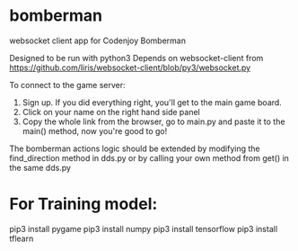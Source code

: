 bomberman
=========

websocket client app for Codenjoy Bomberman

Designed to be run with python3
Depends on websocket-client from https://github.com/liris/websocket-client/blob/py3/websocket.py

To connect to the game server:
1. Sign up. If you did everything right, you'll get to the main game board.
2. Click on your name on the right hand side panel
3. Copy the whole link from the browser, go to main.py and paste it to the main() method, now you're good to go!

The bomberman actions logic should be extended by modifying the find_direction method in dds.py
or by calling your own method from get() in the same dds.py

For Training model:
==================
pip3 install pygame
pip3 install numpy
pip3 install tensorflow
pip3 install tflearn
